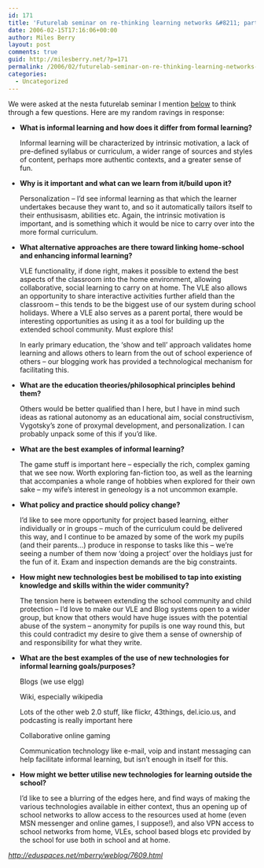 ```yaml
---
id: 171
title: 'Futurelab seminar on re-thinking learning networks &#8211; part 2'
date: 2006-02-15T17:16:06+00:00
author: Miles Berry
layout: post 
comments: true
guid: http://milesberry.net/?p=171
permalink: /2006/02/futurelab-seminar-on-re-thinking-learning-networks-part-2/
categories:
  - Uncategorized
---
```

We were asked at the nesta futurelab seminar I mention [below](http://elgg.net/mberry/weblog/7571.html) to think through a few questions. Here are my random ravings in response:

  * **What is informal learning and how does it differ from formal learning?**
  
    Informal learning will be characterized by intrinsic motivation, a lack of pre-defined syllabus or curriculum, a wider range of sources and styles of content, perhaps more authentic contexts, and a greater sense of fun.<!--more-->

  * **Why is it important and what can we learn from it/build upon it?**
  
    Personalization &#8211; I&#8217;d see informal learning as that which the learner undertakes because they want to, and so it automatically tailors itself to their enthusisasm, abilities etc. Again, the intrinsic motivation is important, and is something which it would be nice to carry over into the more formal curriculum.
  * **What alternative approaches are there toward linking home-school and enhancing informal learning?**
  
    VLE functionality, if done right, makes it possible to extend the best aspects of the classroom into the home environment, allowing collaborative, social learning to carry on at home. The VLE also allows an opportunity to share interactive activities further afield than the classroom &#8211; this tends to be the biggest use of our system during school holidays. Where a VLE also serves as a parent portal, there would be interesting opportunities as using it as a tool for building up the extended school community. Must explore this!
  
    In early primary education, the &#8216;show and tell&#8217; approach validates home learning and allows others to learn from the out of school experience of others &#8211; our blogging work has provided a technological mechanism for facilitating this.
  * **What are the education theories/philosophical principles behind them?**
  
    Others would be better qualified than I here, but I have in mind such ideas as rational autonomy as an educational aim, social constructivism, Vygotsky&#8217;s zone of proxymal development, and personalization. I can probably unpack some of this if you&#8217;d like.
  * **What are the best examples of informal learning?**
  
    The game stuff is important here &#8211; especially the rich, complex gaming that we see now. Worth exploring fan-fiction too, as well as the learning that accompanies a whole range of hobbies when explored for their own sake &#8211; my wife&#8217;s interest in geneology is a not uncommon example.
  * **What policy and practice should policy change?**
  
    I&#8217;d like to see more opportunity for project based learning, either individually or in groups &#8211; much of the curriculum could be delivered this way, and I continue to be amazed by some of the work my pupils (and their parents&#8230;) produce in response to tasks like this &#8211; we&#8217;re seeing a number of them now &#8216;doing a project&#8217; over the holdiays just for the fun of it. Exam and inspection demands are the big constraints.
  * **How might new technologies best be mobilised to tap into existing knowledge and skills within the wider community?**
  
    The tension here is between extending the school community and child protection &#8211; I&#8217;d love to make our VLE and Blog systems open to a wider group, but know that others would have huge issues with the potential abuse of the system &#8211; anonymity for pupils is one way round this, but this could contradict my desire to give them a sense of ownership of and responsibility for what they write.
  * **What are the best examples of the use of new technologies for informal learning goals/purposes?**
  
    Blogs (we use elgg)
  
    Wiki, especially wikipedia
  
    Lots of the other web 2.0 stuff, like flickr, 43things, del.icio.us, and podcasting is really important here
  
    Collaborative online gaming
  
    Communication technology like e-mail, voip and instant messaging can help facilitate informal learning, but isn&#8217;t enough in itself for this.
  * **How might we better utilise new technologies for learning outside the school?**
  
    I&#8217;d like to see a blurring of the edges here, and find ways of making the various technologies available in either context, thus an opening up of school networks to allow access to the resources used at home (even MSN messenger and online games, I suppose!), and also VPN access to school networks from home, VLEs, school based blogs etc provided by the school for use both in school and at home.

_<http://eduspaces.net/mberry/weblog/7609.html>_